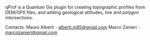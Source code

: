 qProf is a Quantum Gis plugin for creating topographic profiles from DEM/GPX files, and adding geological attitudes, line and polygon intersections.

Contacts:
Mauro Alberti - alberti.m65@gmail.com
Marco Zanieri - marcozanieri@gmail.com

